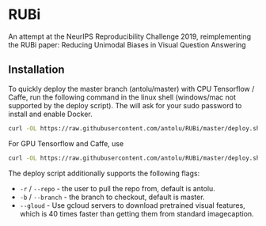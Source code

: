 # RUBi
An attempt at the NeurIPS Reproducibility Challenge 2019, reimplementing the RUBi paper: Reducing Unimodal Biases in Visual Question Answering

## Installation

To quickly deploy the master branch (antolu/master) with CPU Tensorflow / Caffe, run the following command in the linux shell (windows/mac not supported by the deploy script). The will ask for your sudo password to install and enable Docker. 

``` bash
curl -OL https://raw.githubusercontent.com/antolu/RUBi/master/deploy.sh && bash deploy.sh
```

For GPU Tensorflow and Caffe, use 

``` bash
curl -OL https://raw.githubusercontent.com/antolu/RUBi/master/deploy.sh && bash deploy.sh --runtime nvidia
```

The deploy script additionally supports the following flags:
* `-r` / `--repo` - the user to pull the repo from, default is antolu.
* `-b` / `--branch` - the branch to checkout, default is master. 
* `--gloud` - Use gcloud servers to download pretrained visual features, which is 40 times faster than getting them from standard imagecaption.

